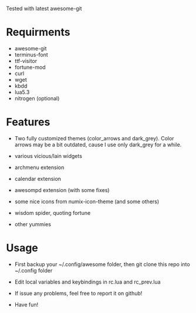 Tested with latest awesome-git

# Requirments

* awesome-git
* terminus-font
* ttf-visitor
* fortune-mod
* curl
* wget
* kbdd
* lua5.3
* nitrogen (optional)

# Features

* Two fully customized themes (color_arrows and dark_grey). Color arrows may be a bit outdated, cause I use only dark_grey for a while.

* various vicious/lain widgets

* archmenu extension

* calendar extension

* awesompd extension (with some fixes)

* some nice icons from numix-icon-theme (and some others)

* wisdom spider, quoting fortune

* other yummies

# Usage

* First backup your ~/.config/awesome folder, then git clone this repo into ~/.config folder

* Edit local variables and keybindings in rc.lua and rc_prev.lua

* If issue any problems, feel free to report it on github!

* Have fun!
